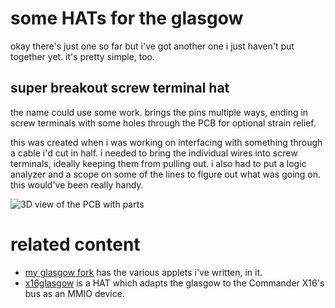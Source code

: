 # some HATs for the glasgow

okay there's just one so far but i've got another one i just haven't
put together yet. it's pretty simple, too.

## super breakout screw terminal hat

the name could use some work. brings the pins multiple ways, ending
in screw terminals with some holes through the PCB for optional
strain relief.

this was created when i was working on interfacing with something
through a cable i'd cut in half. i needed to bring the individual
wires into screw terminals, ideally keeping them from pulling out.
i also had to put a logic analyzer and a scope on some of the lines
to figure out what was going on. this would've been really handy.

![3D view of the PCB with parts](https://raw.githubusercontent.com/jkominek/glasgow-hats/master/breakout/imgs/3dpcb.jpg)

# related content

- [my glasgow fork](https://github.com/jkominek/glasgow) has the various
  applets i've written, in it.
- [x16glasgow](https://github.com/jkominek/x16glasgow) is a HAT which adapts
  the glasgow to the Commander X16's bus as an MMIO device.
